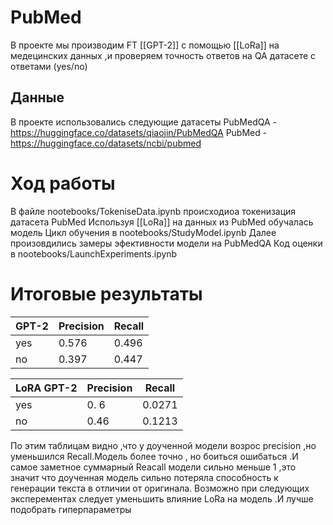 # PubMed
В проекте мы производим FT [[GPT-2]] с помощью [[LoRa]]  на медецинских данных ,и проверяем точность ответов на QA датасете с ответами (yes/no)

## Данные

В проекте использовались следующие датасеты
PubMedQA - https://huggingface.co/datasets/qiaojin/PubMedQA
PubMed - https://huggingface.co/datasets/ncbi/pubmed

# Ход работы
В файле nootebooks/TokeniseData.ipynb происходиоа токенизация датасета PubMed
Используя [[LoRa]] на данных из PubMed обучалась модель 
Цикл обучения в nootebooks/StudyModel.ipynb 
Далее произовдились замеры эфективности модели на PubMedQA
Код оценки в nootebooks/LaunchExperiments.ipynb

# Итоговые результаты
| GPT-2 | Precision | Recall |
| ----- | --------- | ------ |
| yes   | 0.576     | 0.496  |
| no    | 0.397     | 0.447  |

| LoRA GPT-2 | Precision | Recall |
| ---------- | --------- | ------ |
| yes        | 0. 6      | 0.0271 |
| no         | 0.46      | 0.1213 |
По этим таблицам видно ,что у доученной модели возрос precision ,но уменьшился Recall.Модель более точно , но боиться ошибаться .И самое заметное суммарный Reacall модели сильно меньше 1 ,это значит что доученная модель сильно потеряла способность к генерации текста в отличии от оригинала.
Возможно при следующих эксперементах следует уменьшить влияние LoRa на модель .И лучше подобрать гиперпараметры


